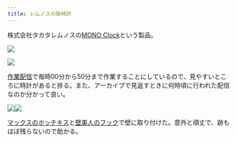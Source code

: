 ```yaml
---
title: レムノスの掛時計
---
```

株式会社タカタレムノスの[MONO Clock](https://www.amazon.co.jp/dp/B004UIT8BK)という製品。

![](https://lh5.googleusercontent.com/E3FnFblf8FWi9NwVa8af7lzCz3FyWzuO_g0_U1T2_p86cNNNYFZVmd1Al57M0KAgwiqSf98riY5YqUORggUsil45UssZlueDcVRRoGy9Wj4iwKwa13GPH6QI8SDSG0rIt88LkcEw5CEE8i_YMVQ45_mxtPTtVz2olSqygp70MP6nH7R_31pPBEH1fVBi)

![](https://lh4.googleusercontent.com/ANt010N98nqvELfbf5P0iVRhJNTRkTic9sGBfoMRNBXwHg7L0uHt5K26aXl57WJGFw0ryGIb8y6wiKIBVn5ZrLy-7C13eeJlBYXbzuJC7bMP2Do5qT4NPRvDmADSf5mp9gRTwCQpUuPZHM4x9STXTbiPQ0eQEvfyP90jMj61ZlIuvfO38MVTRFs3eFYm)

[作業配信](https://www.youtube.com/channel/UC5s-KpSDGzxWPWNv94PnJHw)で毎時00分から50分まで作業することにしているので、見やすいところに時計があると捗る。また、アーカイブで見返すときに何時頃に行われた配信なのか分かって良い。

![](https://lh5.googleusercontent.com/Iv_ev9CHfP0XTNEJB6ITYbGkiYaWOVEr5trm9Kk-Y6JLDC4DtTRqQaBk10hHKg-VZJ3E6PY-2e5pt5dNRAJ_Ifsf5J6zNFgoV9IZgHdkhFFYTvosrMPQPux8m6lGiD-FFZbjJjBCSNqegK3MJA5Z1uCXilvM2JQ8KWowMulduCiFESJ3fKtGCUKzNkIo)![](https://lh3.googleusercontent.com/fb-Eh0LGQLurBGnQFvV2nZ2Ki0jnxXmcJC5uCRLZZgN5A1mFl2j7OK1zgDpuk8kfXDMAEh80KxcALWHLOYSAj-XeoBigEsk1SNrHqpWJVV9D2ro0vLu7sQrC4zpq47-p_Lol6jaygze_NaVElpYkM28cw9bgt-DCm2MBHCQHYyDfhqwjKKnKPC4XJW-Z)

[マックスのホッチキス](https://www.amazon.co.jp/dp/B000O9WRWG)と[壁美人のフック](https://www.amazon.co.jp/dp/B00CU78TDG)で壁に取り付けた。意外と頑丈で、跡もほぼ残らないので助かる。
